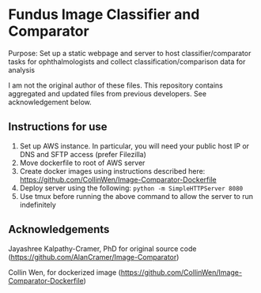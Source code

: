 # Fundus Image Classifier and Comparator

Purpose: Set up a static webpage and server to host classifier/comparator tasks for ophthalmologists and collect classification/comparison data for analysis

I am not the original author of these files. This repository contains aggregated and updated files from previous developers. See acknowledgement below.

## Instructions for use
1. Set up AWS instance. In particular, you will need your public host IP or DNS and SFTP access (prefer Filezilla)
2. Move dockerfile to root of AWS server
3. Create docker images using instructions described here: https://github.com/CollinWen/Image-Comparator-Dockerfile
4. Deploy server using the following:
```python -m SimpleHTTPServer 8080```
5. Use tmux before running the above command to allow the server to run indefinitely

## Acknowledgements
Jayashree Kalpathy-Cramer, PhD for original source code (https://github.com/AlanCramer/Image-Comparator)

Collin Wen, for dockerized image (https://github.com/CollinWen/Image-Comparator-Dockerfile)
